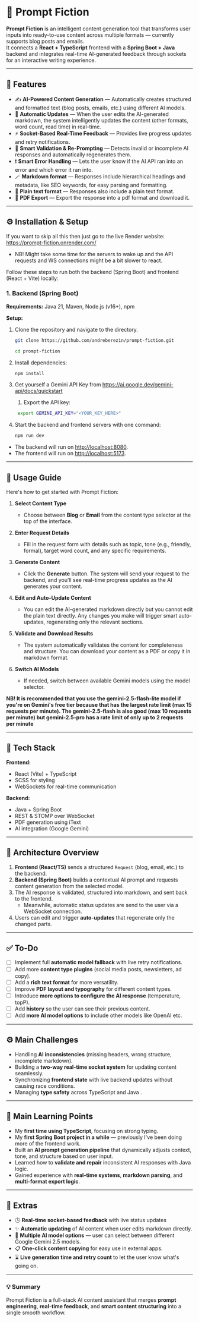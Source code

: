 # 🧠 Prompt Fiction

**Prompt Fiction** is an intelligent content generation tool that transforms user inputs into ready-to-use content across multiple formats — currently supports blog posts and emails.  
It connects a **React + TypeScript** frontend with a **Spring Boot + Java** backend and integrates real-time AI-generated feedback through sockets for an interactive writing experience.

---

## 🚀 Features

- ✍️ **AI-Powered Content Generation** — Automatically creates structured and formatted text (blog posts, emails, etc.) using different AI models.
- 🔄 **Automatic Updates** — When the user edits the AI-generated markdown, the system intelligently updates the content (other formats, word count, read time) in real-time.
- ⚡  **Socket-Based Real-Time Feedback** — Provides live progress updates and retry notifications.
- 🧠 **Smart Validation & Re-Prompting** — Detects invalid or incomplete AI responses and automatically regenerates them.
- ❗ **Smart Error Handling** — Lets the user know if the AI API ran into an error and which error it ran into.
- 🪄 **Markdown format** — Responses include hierarchical headings and metadata, like SEO keywords, for easy parsing and formatting.
- 📝 **Plain text format** — Responses also include a plain text format.
- 📄 **PDF Export** — Export the response into a pdf format and download it.

---

## ⚙️ Installation & Setup

If you want to skip all this then just go to the live Render website: https://prompt-fiction.onrender.com/
- NB! Might take some time for the servers to wake up and the API requests and WS connections might be a bit slower to react.

Follow these steps to run both the backend (Spring Boot) and frontend (React + Vite) locally:

### 1. Backend (Spring Boot)

**Requirements:** Java 21, Maven, Node.js (v16+), npm

**Setup:**
1. Clone the repository and navigate to the directory.
    ```sh
   git clone https://github.com/andreberezin/prompt-fiction.git
   ```
    ```sh
   cd prompt-fiction
   ```

2. Install dependencies:
   ```sh
   npm install
   ```

3. Get yourself a Gemini API Key from https://ai.google.dev/gemini-api/docs/quickstart
   1. Export the API key:
   ```sh
    export GEMINI_API_KEY="<YOUR_KEY_HERE>"
    ```
4. Start the backend and frontend servers with one command:
   ```sh
   npm run dev
   ```
- The backend will run on [http://localhost:8080](http://localhost:8080). 
- The frontend will run on [http://localhost:5173](http://localhost:5173).

---

## 🧭 Usage Guide

Here's how to get started with Prompt Fiction:

1. **Select Content Type**
    - Choose between **Blog** or **Email** from the content type selector at the top of the interface.

2. **Enter Request Details**
    - Fill in the request form with details such as topic, tone (e.g., friendly, formal), target word count, and any specific requirements.

3. **Generate Content**
    - Click the **Generate** button. The system will send your request to the backend, and you’ll see real-time progress updates as the AI generates your content.

4. **Edit and Auto-Update Content**
    - You can edit the AI-generated markdown directly but you cannot edit the plain text directly. Any changes you make will trigger smart auto-updates, regenerating only the relevant sections.

5. **Validate and Download Results**
    - The system automatically validates the content for completeness and structure. You can download your content as a PDF or copy it in markdown format.

6. **Switch AI Models**
    - If needed, switch between available Gemini models using the model selector.

**NB! It is recommended that you use the gemini-2.5-flash-lite model if you're on Gemini's free tier because that has the largest rate limit (max 15 requests per minute). 
The gemini-2.5-flash is also good (max 10 requests per minute) but gemini-2.5-pro has a rate limit of only up to 2 requests per minute**

---

## 🧰 Tech Stack

**Frontend:**
- React (Vite) + TypeScript
- SCSS for styling
- WebSockets for real-time communication

**Backend:**
- Java + Spring Boot
- REST & STOMP over WebSocket
- PDF generation using iText
- AI integration (Google Gemini)

---

## 🧩 Architecture Overview

1. **Frontend (React/TS)** sends a structured `Request` (blog, email, etc.) to the backend.
2. **Backend (Spring Boot)** builds a contextual AI prompt and requests content generation from the selected model.
3. The AI response is validated, structured into markdown, and sent back to the frontend. 
   - Meanwhile, automatic status updates are send to the user via a WebSocket connection.
4. Users can edit and trigger **auto-updates** that regenerate only the changed parts.

---

## ✅ To-Do

- [ ] Implement full **automatic model fallback** with live retry notifications.
- [ ] Add more **content type plugins** (social media posts, newsletters, ad copy).
- [ ] Add a **rich text format** for more versatility.
- [ ] Improve **PDF layout and typography** for different content types.
- [ ] Introduce **more options to configure the AI response** (temperature, topP).
- [ ] Add **history** so the user can see their previous content.
- [ ] Add **more AI model options** to include other models like OpenAI etc.

---

## ⚙️ Main Challenges

- Handling **AI inconsistencies** (missing headers, wrong structure, incomplete markdown).
- Building a **two-way real-time socket system** for updating content seamlessly.
- Synchronizing **frontend state** with live backend updates without causing race conditions.
- Managing **type safety** across TypeScript and Java .

---

## 🧠 Main Learning Points

- My **first time using TypeScript**, focusing on strong typing.
- My **first Spring Boot project in a while** — previously I've been doing more of the frontend work.
- Built an **AI prompt generation pipeline** that dynamically adjusts context, tone, and structure based on user input.
- Learned how to **validate and repair** inconsistent AI responses with Java logic.
- Gained experience with **real-time systems**, **markdown parsing**, and **multi-format export logic**.

---

## 🌟 Extras

- 🕓 **Real-time socket-based feedback** with live status updates
- ✨ **Automatic updating** of AI content when user edits markdown directly.
- 🧠 **Multiple AI model options** — user can select between different Google Gemini 2.5 models.
- 📋 **One-click content copying** for easy use in external apps.
- ⌛ **Live generation time and retry count** to let the user know what's going on.

---

### 💡 Summary
Prompt Fiction is a full-stack AI content assistant that merges **prompt engineering**, **real-time feedback**, and **smart content structuring** into a single smooth workflow.